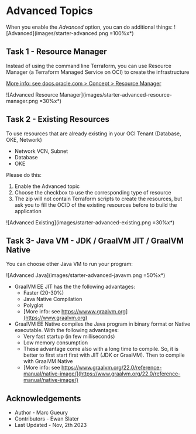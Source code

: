 
# Advanced Topics

When you enable the *Advanced* option, you can do additional things:
![Advanced](images/starter-advanced.png =100%x*)

## Task 1 - Resource Manager

Instead of using the command line Terraform, you can use Resource Manager (a Terraform Managed Service on OCI) to create the infrastructure

[More info: see docs.oracle.com > Concept > Resource Manager](https://docs.oracle.com/en-us/iaas/Content/ResourceManager/Concepts/resourcemanager.htm)

![Advanced Resource Manager](images/starter-advanced-resource-manager.png =30%x*)

## Task 2 - Existing Resources

To use resources that are already existing in your OCI Tenant (Database, OKE, Network)
- Network VCN, Subnet
- Database
- OKE

Please do this:
1. Enable the Advanced topic
2. Choose the checkbox to use the corresponding type of resource
3. The zip will not contain Terraform scripts to create the resources, but ask you to fill the OCID of the existing resources before to build the application

![Advanced Existing](images/starter-advanced-existing.png =30%x*)

## Task 3- Java VM - JDK / GraalVM JIT / GraalVM Native

You can choose other Java VM to run your program:

![Advanced Java](images/starter-advanced-javavm.png =50%x*)

- GraalVM EE JIT has the the following advantages:
    - Faster (20-30%)
    - Java Native Compilation
    - Polyglot  
    - [More info: see https://wwww.graalvm.org](https://www.graalvm.org)
- GraalVM EE Native compiles the Java program in binary format or Native executable. With the following advantages:
    - Very fast startup (in few milliseconds)
    - Low memory consumption
    - These advantage come also with a long time to compile. So, it is better to first start first with JIT (JDK or GraalVM). Then to compile with GraalVM Native
    - [More info: see https://www.graalvm.org/22.0/reference-manual/native-image/](https://www.graalvm.org/22.0/reference-manual/native-image/)

## Acknowledgements 

* Author - Marc Gueury
* Contributors - Ewan Slater 
* Last Updated - Nov, 2th 2023
